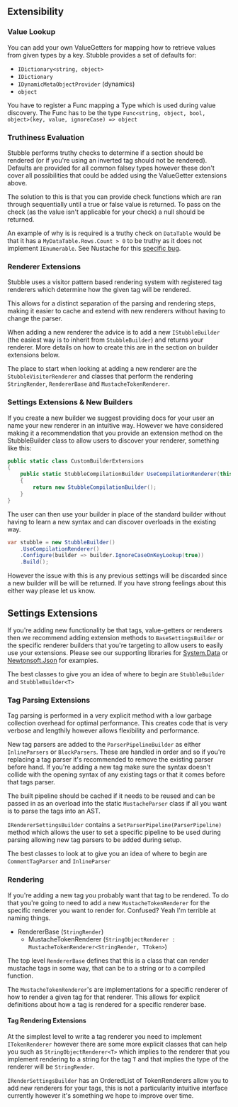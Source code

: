 ## Extensibility

### Value Lookup

You can add your own ValueGetters for mapping how to retrieve values from given types by a key. Stubble provides a set of defaults for:

* `IDictionary<string, object>`
* `IDictionary`
* `IDynamicMetaObjectProvider` (dynamics)
* `object`

You have to register a Func mapping a Type which is used during value discovery. The Func has to be the type `Func<string, object, bool, object>(key, value, ignoreCase) => object`

### Truthiness Evaluation

Stubble performs truthy checks to determine if a section should be rendered (or if you're using an inverted tag should not be rendered). Defaults are provided for all common falsey types however these don't cover all possibilities that could be added using the ValueGetter extensions above.

The solution to this is that you can provide check functions which are ran through sequentially until a true or false value is returned. To pass on the check (as the value isn't applicable for your check) a null should be returned.

An example of why is is required is a truthy check on `DataTable` would be that it has a `MyDataTable.Rows.Count > 0` to be truthy as it does not implement `IEnumerable`. See Nustache for this [specific bug](https://github.com/jdiamond/Nustache/issues/92).

### Renderer Extensions

Stubble uses a visitor pattern based rendering system with registered tag renderers which determine how the given tag will be rendered.

This allows for a distinct separation of the parsing and rendering steps, making it easier to cache and extend with new renderers without having to change the parser.

When adding a new renderer the advice is to add a new `IStubbleBuilder` (the easiest way is to inherit from `StubbleBuilder`) and returns your renderer.
More details on how to create this are in the section on builder extensions below.

The place to start when looking at adding a new renderer are the `StubbleVisitorRenderer` and classes that perform the rendering `StringRender`, `RendererBase` and `MustacheTokenRenderer`.

### Settings Extensions & New Builders

If you create a new builder we suggest providing docs for your user an name your new renderer in an intuitive way.
However we have considered making it a recommendation that you provide an extension method on the StubbleBuilder class to allow users to discover your renderer, something like this:

```c#
public static class CustomBuilderExtensions
{
    public static StubbleCompilationBuilder UseCompilationRenderer(this IStubbleBuilder<T> builder)
    {
        return new StubbleCompilationBuilder();
    }
}
```

The user can then use your builder in place of the standard builder without having to learn a new syntax and can discover overloads in the existing way.

```c#
var stubble = new StubbleBuilder()
    .UseCompilationRenderer()
    .Configure(builder => builder.IgnoreCaseOnKeyLookup(true))
    .Build();
```

However the issue with this is any previous settings will be discarded since a new builder will be will be returned.
If you have strong feelings about this either way please let us know.

## Settings Extensions

If you're adding new functionality be that tags, value-getters or renderers then we recommend adding extension methods to `BaseSettingsBuilder` or the specific renderer builders that you're targeting to allow users to easily use your extensions.
Please see our supporting libraries for [System.Data](https://github.com/StubbleOrg/Stubble.Extensions.SystemData) or [Newtonsoft.Json](https://github.com/StubbleOrg/Stubble.Extensions.JsonNet) for examples.

The best classes to give you an idea of where to begin are `StubbleBuilder` and `StubbleBuilder<T>`

### Tag Parsing Extensions

Tag parsing is performed in a very explicit method with a low garbage collection overhead for optimal performance. This creates code that is very verbose and lengthily however allows flexibility and performance.

New tag parsers are added to the `ParserPipelineBuilder` as either `InlineParsers` or `BlockParsers`.
These are handled in order and so if you're replacing a tag parser it's recommended to remove the existing parser before hand. If you're adding a new tag make sure the syntax doesn't collide with the opening syntax of any existing tags or that it comes before that tags parser.

The built pipeline should be cached if it needs to be reused and can be passed in as an overload into the static `MustacheParser` class if all you want is to parse the tags into an AST.

`IRendererSettingsBuilder` contains a `SetParserPipeline(ParserPipeline)` method which allows the user to set a specific pipeline to be used during parsing allowing new tag parsers to be added during setup.

The best classes to look at to give you an idea of where to begin are `CommentTagParser` and `InlineParser`

### Rendering

If you're adding a new tag you probably want that tag to be rendered. To do that you're going to need to add a new `MustacheTokenRenderer` for the specific renderer you want to render for. Confused? Yeah I'm terrible at naming things.

* RendererBase (`StringRender`)
  * MustacheTokenRenderer (`StringObjectRenderer : MustacheTokenRenderer<StringRender, TToken>`)

The top level `RendererBase` defines that this is a class that can render mustache tags in some way, that can be to a string or to a compiled function.

The `MustacheTokenRenderer`'s are implementations for a specific renderer of how to render a given tag for that renderer. This allows for explicit definitions about how a tag is rendered for a specific renderer base.

#### Tag Rendering Extensions

At the simplest level to write a tag renderer you need to implement `ITokenRenderer` however there are some more explicit classes that can help you such as `StringObjectRenderer<T>` which implies to the renderer that you implement rendering to a string for the tag `T` and that implies the type of the renderer will be `StringRender`.

`IRenderSettingsBuilder` has an OrderedList of TokenRenderers allow you to add new renderers for your tags, this is not a particularity intuitive interface currently however it's something we hope to improve over time.
